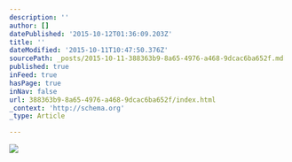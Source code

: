 ```yaml
---
description: ''
author: []
datePublished: '2015-10-12T01:36:09.203Z'
title: ''
dateModified: '2015-10-11T10:47:50.376Z'
sourcePath: _posts/2015-10-11-388363b9-8a65-4976-a468-9dcac6ba652f.md
published: true
inFeed: true
hasPage: true
inNav: false
url: 388363b9-8a65-4976-a468-9dcac6ba652f/index.html
_context: 'http://schema.org'
_type: Article

---
```

![](https://the-grid-user-content.s3-us-west-2.amazonaws.com/ad6692ad-6980-4e0e-b450-01e456bf23a8.png)
